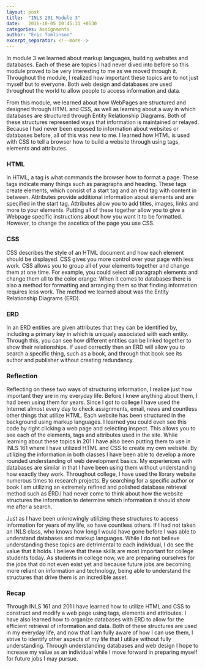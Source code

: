 ```yaml
---
layout: post
title:  "INLS 201 Module 3"
date:   2016-10-05 10:45:31 +0530
categories: Assignments
author: "Eric Tomlinson"
excerpt_separator: <!--more-->
---
```


<p>In module 3 we learned about markup languages, building websites and databases. 
Each of these are topics I had never dived into before so this module proved to be
very interesting to me as we moved through it.  Throughout the module, I realized how 
important these topics are to not just myself but to everyone. Both web design and databases
are used throughout the world to allow people to access information and data.</p><!--more-->

<p>From this module, we learned about how WebPages are structured and designed 
through HTML and CSS, as well as learning about a way in which databases are 
structured through Entity Relationship Diagrams. Both of these structures represented 
ways that information is maintained or relayed. Because I had never been exposed to 
information about websites or databases before, all of this was new to me. I learned how
HTML is used with CSS to tell a browser how to build a website through using tags, elements 
and attributes. </p>
<h3>HTML</h3>
<p>In HTML, a tag is what commands the browser how to format a page. These 
tags indicate many things such as paragraphs and heading. These tags create elements, which
consist of a start tag and an end tag with content in between. Attributes provide additional
information about elements and are specified in the start tag. Attributes allow you to add titles, 
images, links and more to your elements. Putting all of these together allow you to give
a Webpage specific instructions about how you want it to be formatted. However, to change the
ascetics of the page you use CSS.</p>
<h3>CSS</h3>
<p>CSS describes the style of an HTML document
and how each element should be displayed. CSS gives you more control over your
page with less work. CSS allows you to group all of your elements together and change 
them at one time. For example, you could select all paragraph elements and change them
all to the color orange. When it comes to databases there is also a method for formatting 
and arranging them so that finding information requires less work. The method we learned 
about was the Entity Relationship Diagrams (ERD). </p>
<h3>ERD</h3>
<p>In an ERD entities are given attributes 
that they can be identified by, including a primary key in which is uniquely associated with
each entity. Through this, you can see how different entities can be linked together to
show their relationships. If used correctly then an ERD will allow you to search a
specific thing, such as a book, and through that book see its author and publisher without creating redundancy.</p> 
<h3>Reflection</h3>
<p>Reflecting on these two ways of structuring information, I realize just how 
important they are in my everyday life. Before I knew anything about them, I 
had been using them for years. Since I got to college I have used the Internet 
almost every day to check assignments, email, news and countless other things 
that utilize HTML. Each website has been structured in the background using markup 
languages. I learned you could even see this code by right clicking 
a web page and selecting inspect. This allows you to see each of the elements, 
tags and attributes used in the site. While learning about these topics in 201 
I have also been putting them to use in INLS 161 where I have utilized HTML and
CSS to create my own website. By utilizing the information in both classes I have
been able to develop a more rounded understanding of web development basics. My 
experiences with databases are similar in that I have been using them without 
understanding how exactly they work. Throughout college, I have used the library
website numerous times to research projects. By searching for a specific author
or book I am utilizing an extremely refined and polished database retrieval
method such as ERD.I had never come to think about how the website structures the 
information to determine which information it should show me after a search.</p>

<p>Just as I have been unknowingly utilizing these structures to access information
for years of my life, so have countless others. If I had not taken an INLS class, 
who knows how long I would have gone before I was able to understand databases and
markup languages. While I do not believe understanding these topics are detrimental 
to each individual, I do see the value that it holds. I believe that these skills 
are most important for college students today. As students in college now, we are 
preparing ourselves for the jobs that do not even exist yet and because future jobs
are becoming more reliant on information and technology, being able to understand 
the structures that drive them is an incredible asset. </p>
<h3>Recap</h3>
<p>Through INLS 161 and 201 I have learned how to utilize HTML and CSS to construct 
and modify a web page using tags, elements and attributes. I have also learned 
how to organize databases with ERD to allow for the efficient retrieval of 
information and data. Both of these structures are used in my everyday life, and 
now that I am fully aware of how I can use them, I strive to identify other aspects
of my life that I utilize without fully understanding. Through understanding databases
and web design I hope to increase my value as an individual while I move forward 
in preparing myself for future jobs I may pursue.</p>